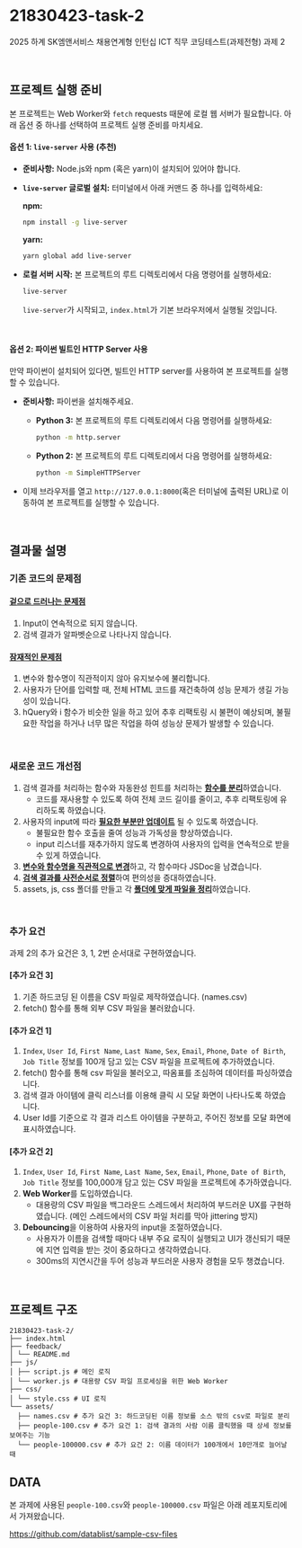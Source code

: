 # 21830423-task-2
2025 하계 SK엠앤서비스 채용연계형 인턴십 ICT 직무 코딩테스트(과제전형) 과제 2

<br>

## 프로젝트 실행 준비
본 프로젝트는 Web Worker와 `fetch` requests 때문에 로컬 웹 서버가 필요합니다. 아래 옵션 중 하나를 선택하여 프로젝트 실행 준비를 마치세요.

#### 옵션 1: `live-server` 사용 (추천)

*   **준비사항:** Node.js와 npm (혹은 yarn)이 설치되어 있어야 합니다.
*   **`live-server` 글로벌 설치:**
    터미널에서 아래 커맨드 중 하나를 입력하세요:

    **npm:**
    ```bash
    npm install -g live-server
    ```

    **yarn:**
    ```bash
    yarn global add live-server
    ```

*   **로컬 서버 시작:**
    본 프로젝트의 루트 디렉토리에서 다음 명령어를 실행하세요:
    ```bash
    live-server
    ```
    `live-server`가 시작되고, `index.html`가 기본 브라우저에서 실행될 것입니다.

<br>

#### 옵션 2: 파이썬 빌트인 HTTP Server 사용

만약 파이썬이 설치되어 있다면, 빌트인 HTTP server를 사용하여 본 프로젝트를 실행할 수 있습니다.

*   **준비사항:** 파이썬을 설치해주세요.
    *   **Python 3:**
        본 프로젝트의 루트 디렉토리에서 다음 명령어를 실행하세요:
        ```bash
        python -m http.server
        ```
        
    *   **Python 2:**
        본 프로젝트의 루트 디렉토리에서 다음 명령어를 실행하세요:
        ```bash
        python -m SimpleHTTPServer
        ```

*   이제 브라우저를 열고 `http://127.0.0.1:8000`(혹은 터미널에 출력된 URL)로 이동하여 본 프로젝트를 실행할 수 있습니다.

<br>

## 결과물 설명
### 기존 코드의 문제점
#### <ins>겉으로 드러나는 문제점</ins>
1. Input이 연속적으로 되지 않습니다.
2. 검색 결과가 알파벳순으로 나타나지 않습니다.

#### <ins>잠재적인 문제점</ins>
1. 변수와 함수명이 직관적이지 않아 유지보수에 불리합니다.
2. 사용자가 단어를 입력할 때, 전체 HTML 코드를 재건축하여 성능 문제가 생길 가능성이 있습니다.
3. hQuery와 i 함수가 비슷한 일을 하고 있어 추후 리팩토링 시 불편이 예상되며, 불필요한 작업을 하거나 너무 많은 작업을 하여 성능상 문제가 발생할 수 있습니다.

<br>

### 새로운 코드 개선점
1. 검색 결과를 처리하는 함수와 자동완성 힌트를 처리하는 <ins>**함수를 분리**</ins>하였습니다.
   - 코드를 재사용할 수 있도록 하여 전체 코드 길이를 줄이고, 추후 리팩토링에 유리하도록 하였습니다.
2. 사용자의 input에 따라 <ins>**필요한 부분만 업데이트**</ins> 될 수 있도록 하였습니다.
   - 불필요한 함수 호출을 줄여 성능과 가독성을 향상하였습니다.
   - input 리스너를 재추가하지 않도록 변경하여 사용자의 입력을 연속적으로 받을 수 있게 하였습니다.
3. <ins>**변수와 함수명을 직관적으로 변경**</ins>하고, 각 함수마다 JSDoc을 남겼습니다.
4. <ins>**검색 결과를 사전순서로 정렬**</ins>하여 편의성을 증대하였습니다.
5. assets, js, css 폴더를 만들고 각 <ins>**폴더에 맞게 파일을 정리**</ins>하였습니다.

<br>

### 추가 요건
과제 2의 추가 요건은 3, 1, 2번 순서대로 구현하였습니다.

#### [추가 요건 3]
1. 기존 하드코딩 된 이름을 CSV 파일로 제작하였습니다. (names.csv)
2. fetch() 함수를 통해 외부 CSV 파일을 불러왔습니다.

#### [추가 요건 1]
1. ```Index```, ```User Id```, ```First Name```, ```Last Name```, ```Sex```, ```Email```, ```Phone```, ```Date of Birth```, ```Job Title``` 정보를 100개 담고 있는 CSV 파일을 프로젝트에 추가하였습니다.
2. fetch() 함수를 통해 csv 파일을 불러오고, 따옴표를 조심하여 데이터를 파싱하였습니다.
3. 검색 결과 아이템에 클릭 리스너를 이용해 클릭 시 모달 화면이 나타나도록 하였습니다.
4. User Id를 기준으로 각 결과 리스트 아이템을 구분하고, 주어진 정보를 모달 화면에 표시하였습니다.

#### [추가 요건 2]
1. ```Index```, ```User Id```, ```First Name```, ```Last Name```, ```Sex```, ```Email```, ```Phone```, ```Date of Birth```, ```Job Title``` 정보를 100,000개 담고 있는 CSV 파일을 프로젝트에 추가하였습니다.
2. **Web Worker**를 도입하였습니다.
   - 대용량의 CSV 파일을 백그라운드 스레드에서 처리하여 부드러운 UX를 구현하였습니다. (메인 스레드에서의 CSV 파일 처리를 막아 jittering 방지)
3. **Debouncing**을 이용하여 사용자의 input을 조절하였습니다.
   - 사용자가 이름을 검색할 때마다 내부 주요 로직이 실행되고 UI가 갱신되기 때문에 지연 입력을 받는 것이 중요하다고 생각하였습니다.
   - 300ms의 지연시간을 두어 성능과 부드러운 사용자 경험을 모두 챙겼습니다.

<br>

## 프로젝트 구조
```
21830423-task-2/
├── index.html
├── feedback/
│ └── README.md
├── js/
│ ├── script.js # 메인 로직
│ └── worker.js # 대용량 CSV 파일 프로세싱을 위한 Web Worker
├── css/
│ └── style.css # UI 로직
└── assets/
  ├── names.csv # 추가 요건 3: 하드코딩된 이름 정보를 소스 밖의 csv로 파일로 분리
  ├── people-100.csv # 추가 요건 1: 검색 결과의 사람 이름 클릭했을 때 상세 정보를 보여주는 기능
  └── people-100000.csv # 추가 요건 2: 이름 데이터가 100개에서 10만개로 늘어날 때
```

## DATA
본 과제에 사용된 ```people-100.csv```와 ```people-100000.csv``` 파일은 아래 레포지토리에서 가져왔습니다.

https://github.com/datablist/sample-csv-files
